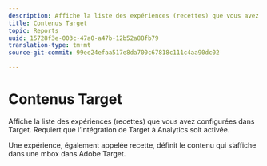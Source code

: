 ```yaml
---
description: Affiche la liste des expériences (recettes) que vous avez configurées dans Target. Requiert que l’intégration de Target à Analytics soit activée.
title: Contenus Target
topic: Reports
uuid: 15728f3e-003c-47a0-a47b-12b52a88fb79
translation-type: tm+mt
source-git-commit: 99ee24efaa517e8da700c67818c111c4aa90dc02

---
```



# Contenus Target

Affiche la liste des expériences (recettes) que vous avez configurées dans Target. Requiert que l’intégration de Target à Analytics soit activée.

Une expérience, également appelée recette, définit le contenu qui s’affiche dans une mbox dans Adobe Target.
